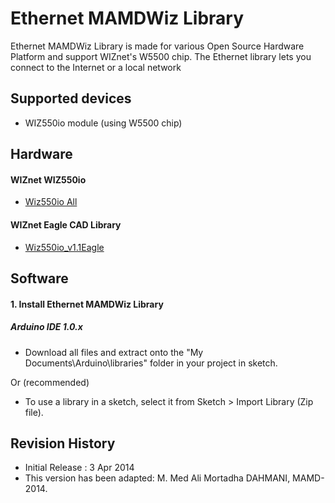 Ethernet MAMDWiz Library
========
Ethernet MAMDWiz Library is made for various Open Source Hardware Platform and support WIZnet's W5500 chip. 
The Ethernet library lets you connect to the Internet or a local network

## Supported devices
* WIZ550io module (using W5500 chip)

## Hardware
#### WIZnet WIZ550io 
* [Wiz550io All](http://wizwiki.net/wiki/doku.php?id=products:wiz550io:allpages "Wiz550io All")

#### WIZnet Eagle CAD Library
* [Wiz550io_v1.1Eagle](http://wizwiki.net/wiki/lib/exe/fetch.php?media=osh:eaglecadlib:wiz550io_v1.1.zip "Wiz550io_v1.1Eagle.zip ")

## Software
#### 1. Install Ethernet MAMDWiz Library
##### Arduino IDE 1.0.x

* Download all files and extract onto the "My Documents\Arduino\libraries\" folder in your project in sketch.

Or (recommended)

* To use a library in a sketch, select it from Sketch > Import Library (Zip file).

## Revision History
* Initial Release : 3 Apr 2014
* This version has been adapted: M. Med Ali Mortadha DAHMANI, MAMD-2014.
